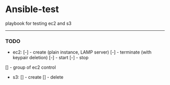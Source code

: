 # Ansible-test

playbook for testing ec2 and s3

---

### TODO

- ec2:
[-]  - create    (plain instance, LAMP server)
[-]  - terminate (with keypair deletion)
[-]  - start
[-]  - stop
  
[] - group of ec2 control

- s3: 
[]  - create
[]  - delete
